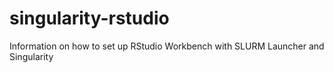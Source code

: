 # singularity-rstudio
Information on how to set up RStudio Workbench with SLURM Launcher and Singularity
